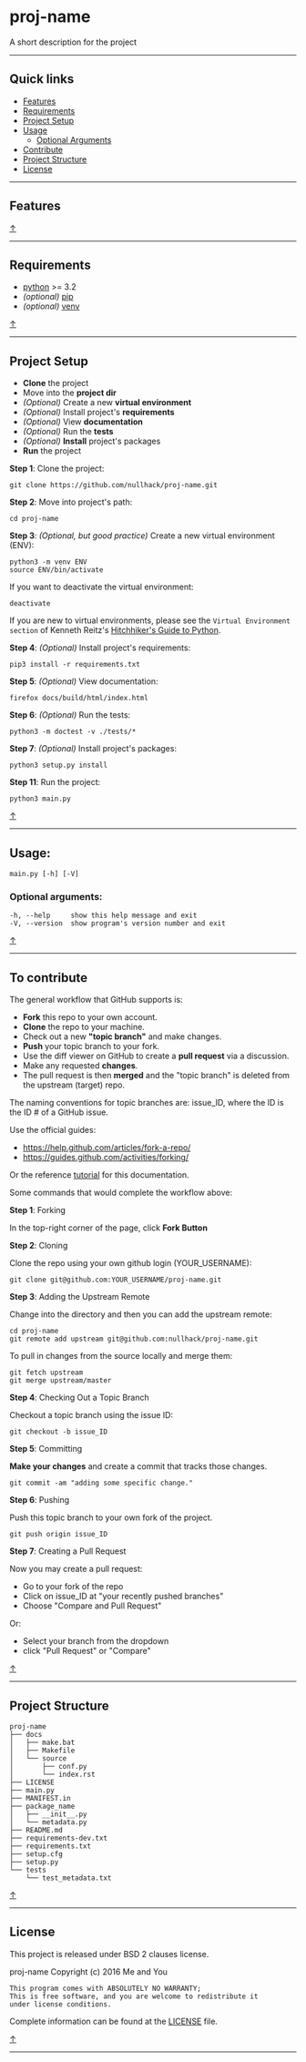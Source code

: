 # proj-name

A short description for the project

----

## Quick links
- [Features](#features)
- [Requirements](#requirements)
- [Project Setup](#project-setup)
- [Usage](#usage)
  - [Optional Arguments](#optional-arguments)
- [Contribute](#to-contribute)
- [Project Structure](#project-structure)
- [License](#license)

----

## Features

[↑](#quick-links)

----

## Requirements

* [python](https://www.python.org/download/releases/3.0/) >= 3.2
* *(optional)* [pip](https://pypi.python.org/pypi/pip/)
* *(optional)* [venv](https://docs.python.org/3/library/venv.html)

[↑](#quick-links)

----

## Project Setup

* **Clone** the project
* Move into the **project dir**
* *(Optional)* Create a new **virtual environment**
* *(Optional)* Install project's **requirements**
* *(Optional)* View **documentation**
* *(Optional)* Run the **tests**
* *(Optional)* **Install** project's packages
* **Run** the project

**Step 1**: Clone the project:

    git clone https://github.com/nullhack/proj-name.git

**Step 2**: Move into project's path:

    cd proj-name

**Step 3**: *(Optional, but good practice)* Create a new virtual environment (ENV):
  
    python3 -m venv ENV
    source ENV/bin/activate

If you want to deactivate the virtual environment:

    deactivate

If you are new to virtual environments, please see the `Virtual Environment section` of Kenneth Reitz's [Hitchhiker's Guide to Python](http://docs.python-guide.org/en/latest/).

**Step 4**: *(Optional)* Install project's requirements:

    pip3 install -r requirements.txt

**Step 5**: *(Optional)* View documentation:

    firefox docs/build/html/index.html

**Step 6**: *(Optional)* Run the tests:

    python3 -m doctest -v ./tests/*
    
**Step 7**: *(Optional)* Install project's packages:

    python3 setup.py install

**Step 11**: Run the project:

    python3 main.py

[↑](#quick-links)

----

## Usage: 

    main.py [-h] [-V]

### Optional arguments:

    -h, --help     show this help message and exit
    -V, --version  show program's version number and exit

[↑](#quick-links)

----

## To contribute

The general workflow that GitHub supports is:

* **Fork** this repo to your own account.
* **Clone** the repo to your machine.
* Check out a new **"topic branch"** and make changes.
* **Push** your topic branch to your fork.
* Use the diff viewer on GitHub to create a **pull request** via a discussion.
* Make any requested **changes**.
* The pull request is then **merged** and the "topic branch" is deleted from the upstream (target) repo.

The naming conventions for topic branches are: issue_ID, where the ID  is the ID # of a GitHub issue.

Use the official guides:

* https://help.github.com/articles/fork-a-repo/
* https://guides.github.com/activities/forking/

Or the reference [tutorial](https://code.tutsplus.com/tutorials/how-to-collaborate-on-github--net-34267) for this documentation.

Some commands that would complete the workflow above:

**Step 1**: Forking

In the top-right corner of the page, click **Fork Button**

**Step 2**: Cloning

Clone the repo using your own github login (YOUR_USERNAME):

    git clone git@github.com:YOUR_USERNAME/proj-name.git

**Step 3**: Adding the Upstream Remote

Change into the directory and then you can add the upstream remote:

    cd proj-name
    git remote add upstream git@github.com:nullhack/proj-name.git

To pull in changes from the source locally and merge them:

    git fetch upstream
    git merge upstream/master

**Step 4**: Checking Out a Topic Branch

Checkout a topic branch using the issue ID:

    git checkout -b issue_ID

**Step 5**: Committing

**Make your changes** and create a commit that tracks those changes.

    git commit -am "adding some specific change."

**Step 6**: Pushing

Push this topic branch to your own fork of the project.

    git push origin issue_ID

**Step 7**: Creating a Pull Request

Now you may create a pull request:

* Go to your fork of the repo
* Click on issue_ID at  "your recently pushed branches" 
* Choose "Compare and Pull Request"

Or:

* Select your branch from the dropdown
* click "Pull Request" or "Compare"

[↑](#quick-links)

----

## Project Structure

    proj-name
    ├── docs
    │   ├── make.bat
    │   ├── Makefile
    │   └── source
    │       ├── conf.py
    │       └── index.rst
    ├── LICENSE
    ├── main.py
    ├── MANIFEST.in
    ├── package_name
    │   ├── __init__.py
    │   └── metadata.py
    ├── README.md
    ├── requirements-dev.txt
    ├── requirements.txt
    ├── setup.cfg
    ├── setup.py
    └── tests
        └── test_metadata.txt

[↑](#quick-links)

----

## License

This project is released under BSD 2 clauses license.

proj-name Copyright (c) 2016 Me and You

    This program comes with ABSOLUTELY NO WARRANTY;
    This is free software, and you are welcome to redistribute it
    under license conditions.

Complete information can be found at the [LICENSE](LICENSE) file.

[↑](#quick-links)

----

